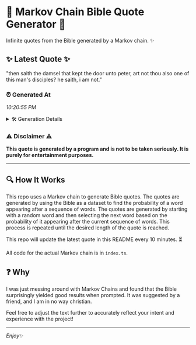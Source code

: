 # 📖 Markov Chain Bible Quote Generator 📖

Infinite quotes from the Bible generated by a Markov chain. ✨

## ✨ Latest Quote ✨
"then saith the damsel that kept the door unto peter, art not thou also one of this man's disciples? he saith, i am not."

### ⏰ Generated At
*10:20:55 PM*

<details>
    <summary>🛠️ Generation Details</summary>
    <p>
        <strong>🌱 Seed:</strong> then<br>
        <strong>🔄 Iterations:</strong> 23<br>
        <strong>📜 Context History:</strong><br>[ then ]: saith<br>[ then, saith ]: the<br>[ then, saith, the ]: damsel<br>[ then, saith, the, damsel ]: that<br>[ then, saith, the, damsel, that ]: kept<br>[ then, saith, the, damsel, that, kept ]: the<br>[ saith, the, damsel, that, kept, the ]: door<br>[ the, damsel, that, kept, the, door ]: unto<br>[ damsel, that, kept, the, door, unto ]: peter,<br>[ that, kept, the, door, unto, peter, ]: art<br>[ kept, the, door, unto, peter,, art ]: not<br>[ the, door, unto, peter,, art, not ]: thou<br>[ door, unto, peter,, art, not, thou ]: also<br>[ unto, peter,, art, not, thou, also ]: one<br>[ peter,, art, not, thou, also, one ]: of<br>[ art, not, thou, also, one, of ]: this<br>[ not, thou, also, one, of, this ]: man's<br>[ thou, also, one, of, this, man's ]: disciples?<br>[ also, one, of, this, man's, disciples? ]: he<br>[ one, of, this, man's, disciples?, he ]: saith,<br>[ of, this, man's, disciples?, he, saith, ]: i<br>[ this, man's, disciples?, he, saith,, i ]: am<br>[ man's, disciples?, he, saith,, i, am ]: not.<br>
    </p>
</details>

### ⚠️ Disclaimer ⚠️
**This quote is generated by a program and is not to be taken seriously. It is purely for entertainment purposes.**

---

## 🔍 How It Works

This repo uses a Markov chain to generate Bible quotes. The quotes are generated by using the Bible as a dataset to find the probability of a word appearing after a sequence of words. The quotes are generated by starting with a random word and then selecting the next word based on the probability of it appearing after the current sequence of words. This process is repeated until the desired length of the quote is reached.

This repo will update the latest quote in this README every 10 minutes. ⏳

All code for the actual Markov chain is in `index.ts`.

## ❓ Why

I was just messing around with Markov Chains and found that the Bible surprisingly yielded good results when prompted. 
It was suggested by a friend, and I am in no way christian.

Feel free to adjust the text further to accurately reflect your intent and experience with the project!

---

*Enjoy*✨
